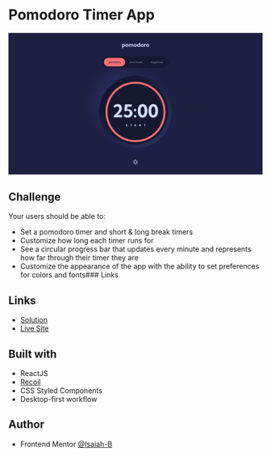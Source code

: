 # Pomodoro Timer App

![](./screenshot.png)


## Challenge

Your users should be able to:

- Set a pomodoro timer and short & long break timers
- Customize how long each timer runs for
- See a circular progress bar that updates every minute and represents how far through their timer they are
- Customize the appearance of the app with the ability to set preferences for colors and fonts### Links

## Links

- [Solution]()
- [Live Site]()

## Built with

- ReactJS
- [Recoil](https://recoiljs.org/)
- CSS Styled Components
- Desktop-first workflow

## Author

- Frontend Mentor [@Isaiah-B](https://www.frontendmentor.io/profile/Isaiah-B)